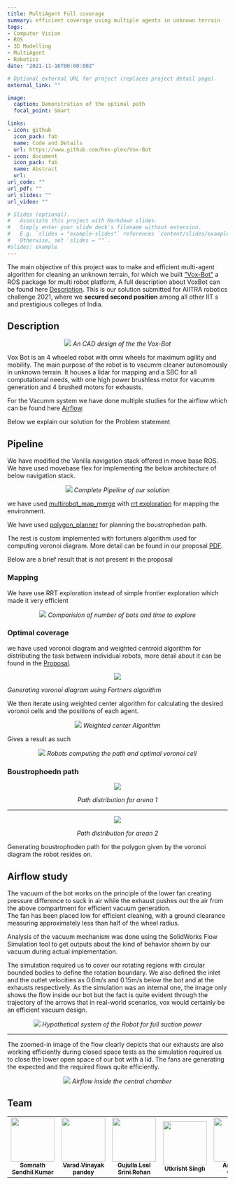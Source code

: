 ```yaml
---
title: MultiAgent Full coverage
summary: efficient coverage using multiple agents in unknown terrain
tags:
- Computer Vision
- ROS
- 3D Modelling
- MultiAgent
- Robotics
date: "2021-11-16T00:00:00Z"

# Optional external URL for project (replaces project detail page).
external_link: ""

image:
  caption: Demonstration of the optimal path
  focal_point: Smart

links:
- icon: github
  icon_pack: fab
  name: Code and Details
  url: https://www.github.com/hex-plex/Vox-Bot
- icon: document
  icon_pack: fab
  name: Abstract
  url: 
url_code: ""
url_pdf: ""
url_slides: ""
url_video: ""

# Slides (optional).
#   Associate this project with Markdown slides.
#   Simply enter your slide deck's filename without extension.
#   E.g. `slides = "example-slides"` references `content/slides/example-slides.md`.
#   Otherwise, set `slides = ""`.
#slides: example
---
```

The main objective of this project was to make and efficient multi-agent algorithm for cleaning an unknown terrain, for which we built ["Vox-Bot"](https://github.com/hex-plex/Vox-Bot) a ROS package for multi robot platform, A full description about VoxBot can be found here <a href="#desciption">Description</a>. This is our solution submitted for AIITRA robotics challenge 2021, where we **secured second position** among all other IIT s and prestigious colleges of India.

## Description

<p align="center">
<img src="https://raw.githubusercontent.com/hex-plex/Vox-Bot/master/media/vox-bot-description.png"/>
<i>An CAD design of the the Vox-Bot</i>
</p>

Vox Bot is an 4 wheeled robot with omni wheels for maximum agility and mobility. The main purpose of the robot is to vacumm cleaner autonomously in unknown terrain.
It houses a lidar for mapping and a SBC for all computational needs, with one high power brushless motor for vacumm generation and 4 brushed motors for exhausts.

For the Vacumm system we have done multiple studies for the airflow which can be found here <a href="#airflowstudy">Airflow</a>.

Below we explain our solution for the Problem statement

## Pipeline

We have modified the Vanilla navigation stack offered in move base ROS. We have used movebase flex for implementing the below architecture of below navigation stack.

<p align="center">
<img src="https://raw.githubusercontent.com/hex-plex/Vox-Bot/master/media/pipeline.png"/>
<i>Complete Pipeline of our solution</i>
</p>

we have used [multirobot_map_merge](http://wiki.ros.org/multirobot_map_merge) with [rrt exploration](http://wiki.ros.org/rrt_exploration) for mapping the environment.

We have used [polygon_planner](https://github.com/ethz-asl/polygon_coverage_planning) for planning the boustrophedon path.

The rest is custom implemented with fortuners algorithm used for computing voronoi diagram. More detail can be found in our proposal [PDF](https://drive.google.com/file/d/1JusOGQFmkjaVjfD4kQLPCjKfHKlH5u1N/preview).

Below are a brief result that is not present in the proposal
### Mapping 
We have use RRT exploration instead of simple frontier exploration which made it very efficient

<p align="center">
<img src="https://raw.githubusercontent.com/hex-plex/Vox-Bot/master/media/mapping_time.png"/>
<i>Comparision of number of bots and time to explore</i>
</p>

### Optimal coverage

we have used voronoi diagram and weighted centroid algorithm for distributing the task between individual robots, more detail about it can be found in the [Proposal](https://drive.google.com/file/d/1JusOGQFmkjaVjfD4kQLPCjKfHKlH5u1N/preview).

<p align="center">
<img src="https://raw.githubusercontent.com/hex-plex/Vox-Bot/master/media/voronoi.png"/>

<i>Generating voronoi diagram using Fortners algorithm</i>
</p>

We then iterate using weighted center algorithm for calculating the desired voronoi cells and the positions of each agent.

<p align="center">
<img src="http://muro.ucsd.edu/img/WCFlowChart.png"/>
<i>Weighted center Algorithm</i>
</p>

Gives a result as such
<p align="center">
<img src="https://raw.githubusercontent.com/hex-plex/Vox-Bot/master/media/optimal_coverage.gif"/>
<i>Robots computing the path and optimal voronoi cell</i>
</p>

### Boustrophoedn path

<p align="center">
<img src="https://raw.githubusercontent.com/hex-plex/Vox-Bot/master/media/bpath1.png"/>
</p>
<p align="center">
<i>Path distribution for arena 1</i>
</p>
<hr/>
<p align="center">
<img src="https://raw.githubusercontent.com/hex-plex/Vox-Bot/master/media/bpath2.png"/> 
</p>
<p align="center">
<i>Path distribution for arean 2</i>
</p>

Generating boustrophoden path for the polygon given by the voronoi diagram the robot resides on.

## Airflow study

The vacuum of the bot works on the principle of the lower fan creating pressure difference to suck in air while the exhaust pushes out the air from the above compartment for efficient vacuum generation.  
The fan has been placed low for efficient cleaning, with a ground clearance measuring approximately less than half of the wheel radius.

Analysis of the vacuum mechanism was done using the SolidWorks Flow Simulation tool to get outputs about the kind of behavior shown by our vacuum during actual implementation.

The simulation required us to cover our rotating regions with circular bounded bodies to define the rotation boundary. We also defined the inlet and the outlet velocities as 0.6m/s and 0.15m/s below the bot and at the exhausts respectively. As the simulation was an internal one, the image only shows the flow inside our bot but the fact is quite evident through the trajectory of the arrows that in real-world scenarios, vox would certainly be an efficient vacuum design.

<p align="center">
<img src="https://raw.githubusercontent.com/hex-plex/Vox-Bot/master/media/airflow-study.png"/>
<i>Hypothetical system of the Robot for full suction power</i>
</p>
<hr/>

The zoomed-in image of the flow clearly depicts that our exhausts are also working efficiently during closed space tests as the simulation required us to close the lower open space of our bot with a lid. The fans are generating the expected and the required flows quite efficiently.


<p align="center">
<img src="https://raw.githubusercontent.com/hex-plex/Vox-Bot/master/media/airflow-closeup.png"/>
<i>Airflow inside the central chamber</i>
</p>

## Team
<table>
 <td align="center">
     <a href="https://github.com/hex-plex">
    <img src="https://avatars0.githubusercontent.com/u/56990337?s=460&v=4" width="100px;" alt=""/><br /><sub><b>Somnath Sendhil Kumar </b></sub></a><br />
    </td>
<td align="center">
     <a href="https://github.com/GeneralVader">
    <img src="https://avatars.githubusercontent.com/u/77744383?s=460&v=4" width="100px;" alt=""/><br /><sub><b>Varad Vinayak pandey</b></sub></a><br />
	</td>
    <td align="center">
     <a href="https://github.com/Srini-Rohan">
    <img src="https://avatars.githubusercontent.com/u/76437900?s=460&v=4" width="100px;" alt=""/><br /><sub><b>Gujulla Leel Srini Rohan</b></sub></a><br />
	</td>
	<td align="center">
     <a href="https://github.com/jsparrow08">
    <img src="https://avatars.githubusercontent.com/u/77740824?s=460&v=4" width="100px;" alt=""/><br /><sub><b>Utkrisht Singh</b></sub></a><br />
	</td>
	<td align="center">
     <a href="https://github.com/phoenixrider12">
    <img src="https://avatars.githubusercontent.com/u/76533398?s=460&v=4" width="100px;" alt=""/><br /><sub><b>Aryaman Gupta</b></sub></a><br />
	</td>

</table>
